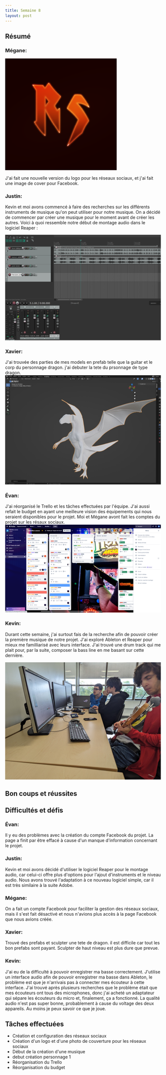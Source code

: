 ```yaml
---
title: Semaine 8
layout: post
---
```


## Résumé

### Mégane:

![logo media sociaux](../medias/Logo_Neon_socialmedia.png)

J'ai fait une nouvelle version du logo pour les réseaux sociaux, et j'ai fait une image de cover pour Facebook.

### Justin:

Kevin et moi avons commencé à faire des recherches sur les différents instruments de musique qu'on peut utiliser pour notre musique. On a décidé de commencer par créer une musique pour le moment avant de créer les autres. Voici à quoi ressemble notre début de montage audio dans le logiciel Reaper :

![capture d'écran Reaper](../medias/justin_sem8.png)

### Xavier:
J'ai trouvée des parties de mes models en prefab telle que la guitar et le corp du personnage dragon. j'ai debuter la tete du prsonnage de type dragon. 
![capture d'écran Reaper](../medias/XavierPerrasdragonV0.2.JPG)

### Évan: 

J'ai réorganisé le Trello et les tâches effectuées par l'équipe. J'ai aussi refait le budget en ayant une meilleure vision des équipements qui nous seraient disponibles pour le projet. Moi et Mégane avont fait les comptes du projet sur les résaux sociaux.
![Capture d'écran Trello](../medias/trello.png)

### Kevin:

Durant cette semaine, j'ai surtout fais de la recherche afin de pouvoir créer la première musique de notre projet. J'ai exploré Ableton et Reaper pour mieux me familliarisé avec leurs interface. J'ai trouvé une drum track qui me plait pour, par la suite, composer la bass line en me basant sur cette dernière.  

![Kevin Robert](../medias/kevin_sem8.jpg)

## Bon coups et réussites

## Difficultés et défis

### Évan:

Il y eu des problèmes avec la création du compte Facebook du projet. La page a finit par être effacé à cause d'un manque d'information concernant le projet.

### Justin:

Kevin et moi avons décidé d'utiliser le logiciel Reaper pour le montage audio, car celui-ci offre plus d'options pour l'ajout d'instruments et le niveau audio. Nous avons trouvé l'adaptation à ce nouveau logiciel simple, car il est très similaire à la suite Adobe.

### Mégane:

On a fait un compte Facebook pour faciliter la gestion des réseaux sociaux, mais il s'est fait désactivé et nous n'avions plus accès à la page Facebook que nous avions créée.

### Xavier:
Trouvé des prefabs et sculpter une tete de dragon. il est difficile car tout les bon prefabs sont payant. Sculpter de haut niveau est plus dure que prevue.

### Kevin:

J'ai eu de la difficulté à pouvoir enregistrer ma basse correctement. J'utilise un interface audio afin de pouvoir enregistrer ma basse dans Ableton, le problème est que je n'arrivais pas à connecter mes écouteur à cette interface. J'ai trouvé après plusieurs recherches que le problème était que mes écouteurs ont tous des microphones, donc j'ai acheté un adaptateur qui sépare les écouteurs du micro et, finalement, ça a fonctionné. La qualité audio n'est pas super bonne, probablement à cause du voltage des deux appareils. Au moins je peux savoir ce que je joue. 

## Tâches effectuées

- Création et configuration des réseaux sociaux
- Création d'un logo et d'une photo de couverture pour les réseaux sociaux
- Début de la création d'une musique
- debut création personnage 1
- Réorganisation du Trello
- Réorganisation du budget
